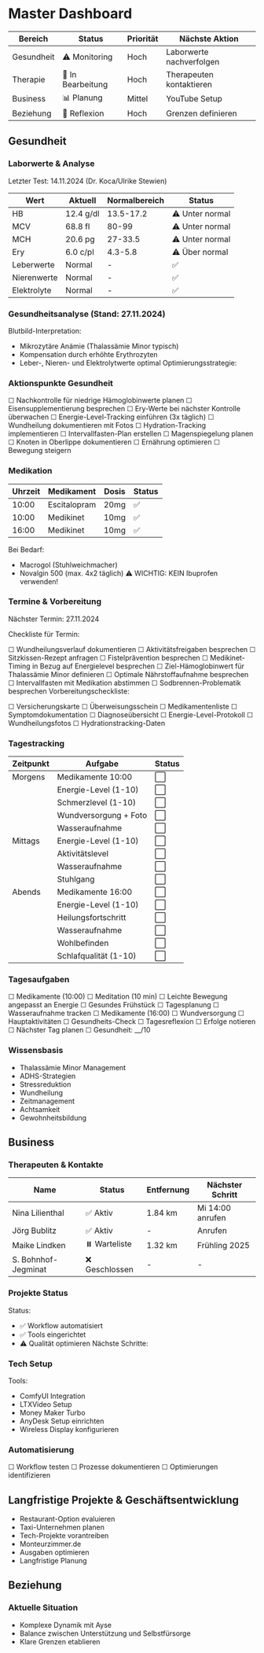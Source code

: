 # Master Dashboard

| Bereich | Status | Priorität | Nächste Aktion |
| --- | --- | --- | --- |
| Gesundheit | ⚠️ Monitoring | Hoch | Laborwerte nachverfolgen |
| Therapie | 🔄 In Bearbeitung | Hoch | Therapeuten kontaktieren |
| Business | 📊 Planung | Mittel | YouTube Setup |
| Beziehung | 💭 Reflexion | Hoch | Grenzen definieren |


## Gesundheit

### Laborwerte & Analyse

Letzter Test: 14.11.2024 (Dr. Koca/Ulrike Stewien)

| Wert | Aktuell | Normalbereich | Status |
| --- | --- | --- | --- |
| HB | 12.4 g/dl | 13.5-17.2 | ⚠️ Unter normal |
| MCV | 68.8 fl | 80-99 | ⚠️ Unter normal |
| MCH | 20.6 pg | 27-33.5 | ⚠️ Unter normal |
| Ery | 6.0 c/pl | 4.3-5.8 | ⚠️ Über normal |
| Leberwerte | Normal | - | ✅ |
| Nierenwerte | Normal | - | ✅ |
| Elektrolyte | Normal | - | ✅ |


### Gesundheitsanalyse (Stand: 27.11.2024)

Blutbild-Interpretation:

- Mikrozytäre Anämie (Thalassämie Minor typisch)
- Kompensation durch erhöhte Erythrozyten
- Leber-, Nieren- und Elektrolytwerte optimal
Optimierungsstrategie:

### Aktionspunkte Gesundheit

☐ Nachkontrolle für niedrige Hämoglobinwerte planen
☐ Eisensupplementierung besprechen
☐ Ery-Werte bei nächster Kontrolle überwachen
☐ Energie-Level-Tracking einführen (3x täglich)
☐ Wundheilung dokumentieren mit Fotos
☐ Hydration-Tracking implementieren
☐ Intervallfasten-Plan erstellen
☐ Magenspiegelung planen
☐ Knoten in Oberlippe dokumentieren
☐ Ernährung optimieren
☐ Bewegung steigern
### Medikation

| Uhrzeit | Medikament | Dosis | Status |
| --- | --- | --- | --- |
| 10:00 | Escitalopram | 20mg | ✅ |
| 10:00 | Medikinet | 10mg | ✅ |
| 16:00 | Medikinet | 10mg | ✅ |


Bei Bedarf:

- Macrogol (Stuhlweichmacher)
- Novalgin 500 (max. 4x2 täglich)
⚠️ WICHTIG: KEIN Ibuprofen verwenden!

### Termine & Vorbereitung

Nächster Termin: 27.11.2024

Checkliste für Termin:

☐ Wundheilungsverlauf dokumentieren
☐ Aktivitätsfreigaben besprechen
☐ Sitzkissen-Rezept anfragen
☐ Fistelprävention besprechen
☐ Medikinet-Timing in Bezug auf Energielevel besprechen
☐ Ziel-Hämoglobinwert für Thalassämie Minor definieren
☐ Optimale Nährstoffaufnahme besprechen
☐ Intervallfasten mit Medikation abstimmen
☐ Sodbrennen-Problematik besprechen
Vorbereitungscheckliste:

☐ Versicherungskarte
☐ Überweisungsschein
☐ Medikamentenliste
☐ Symptomdokumentation
☐ Diagnoseübersicht
☐ Energie-Level-Protokoll
☐ Wundheilungsfotos
☐ Hydrationstracking-Daten
### Tagestracking

| Zeitpunkt | Aufgabe | Status |
| --- | --- | --- |
| Morgens | Medikamente 10:00 | ⬜ |
|  | Energie-Level (1-10) | ⬜ |
|  | Schmerzlevel (1-10) | ⬜ |
|  | Wundversorgung + Foto | ⬜ |
|  | Wasseraufnahme | ⬜ |
| Mittags | Energie-Level (1-10) | ⬜ |
|  | Aktivitätslevel | ⬜ |
|  | Wasseraufnahme | ⬜ |
|  | Stuhlgang | ⬜ |
| Abends | Medikamente 16:00 | ⬜ |
|  | Energie-Level (1-10) | ⬜ |
|  | Heilungsfortschritt | ⬜ |
|  | Wasseraufnahme | ⬜ |
|  | Wohlbefinden | ⬜ |
|  | Schlafqualität (1-10) | ⬜ |


### Tagesaufgaben

☐ Medikamente (10:00)
☐ Meditation (10 min)
☐ Leichte Bewegung angepasst an Energie
☐ Gesundes Frühstück
☐ Tagesplanung
☐ Wasseraufnahme tracken
☐ Medikamente (16:00)
☐ Wundversorgung
☐ Hauptaktivitäten
☐ Gesundheits-Check
☐ Tagesreflexion
☐ Erfolge notieren
☐ Nächster Tag planen
☐ Gesundheit: __/10

### Wissensbasis

- Thalassämie Minor Management
- ADHS-Strategien
- Stressreduktion
- Wundheilung
- Zeitmanagement
- Achtsamkeit
- Gewohnheitsbildung
## Business

### Therapeuten & Kontakte

| Name | Status | Entfernung | Nächster Schritt |
| --- | --- | --- | --- |
| Nina Lilienthal | ✅ Aktiv | 1.84 km | Mi 14:00 anrufen |
| Jörg Bublitz | ✅ Aktiv | - | Anrufen |
| Maike Lindken | ⏸️ Warteliste | 1.32 km | Frühling 2025 |
| S. Bohnhof-Jegminat | ❌ Geschlossen | - | - |


### Projekte Status

Status:

- ✅ Workflow automatisiert
- ✅ Tools eingerichtet
- ⚠️ Qualität optimieren
Nächste Schritte:

### Tech Setup

Tools:

- ComfyUI Integration
- LTXVideo Setup
- Money Maker Turbo
- AnyDesk Setup einrichten
- Wireless Display konfigurieren
### Automatisierung

☐ Workflow testen
☐ Prozesse dokumentieren
☐ Optimierungen identifizieren
## Langfristige Projekte & Geschäftsentwicklung

- Restaurant-Option evaluieren
- Taxi-Unternehmen planen
- Tech-Projekte vorantreiben
- Monteurzimmer.de
- Ausgaben optimieren
- Langfristige Planung
## Beziehung

### Aktuelle Situation

- Komplexe Dynamik mit Ayse
- Balance zwischen Unterstützung und Selbstfürsorge
- Klare Grenzen etablieren
